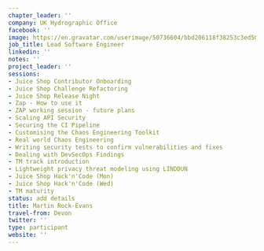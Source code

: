 ```yaml
---
chapter_leader: ''
company: UK Hydrographic Office
facebook: ''
image: https://en.gravatar.com/userimage/50736604/bbd206118f38253c3ed509aacba47106.jpg
job_title: Lead Software Engineer
linkedin: ''
notes: ''
project_leader: ''
sessions:
- Juice Shop Contributor Onboarding
- Juice Shop Challenge Refactoring
- Juice Shop Release Night
- Zap - How to use it
- ZAP working session - future plans
- Scaling API Security
- Securing the CI Pipeline
- Customising the Chaos Engineering Toolkit
- Real world Chaos Engineering
- Writing security tests to confirm vulnerabilities and fixes
- Dealing with DevSecOps Findings
- TM track introduction
- Lightweight privacy threat modeling using LINDDUN
- Juice Shop Hack'n'Code (Mon)
- Juice Shop Hack'n'Code (Wed)
- TM maturity
status: add details
title: Martin Rock-Evans
travel-from: Devon
twitter: ''
type: participant
website: ''
---
```


<!-- put more details about participant here -->